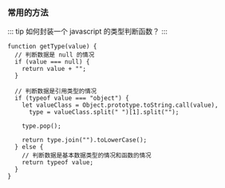 <!--
 * @Author: shenjianfei
 * @Date: 2021-03-22 13:43:58
 * @LastEditors: shenjianfei
 * @LastEditTime: 2021-03-22 13:45:43
-->

### 常用的方法


::: tip
如何封装一个 javascript 的类型判断函数？
:::
```
function getType(value) {
  // 判断数据是 null 的情况
  if (value === null) {
    return value + "";
  }

  // 判断数据是引用类型的情况
  if (typeof value === "object") {
    let valueClass = Object.prototype.toString.call(value),
      type = valueClass.split(" ")[1].split("");

    type.pop();

    return type.join("").toLowerCase();
  } else {
    // 判断数据是基本数据类型的情况和函数的情况
    return typeof value;
  }
}
```